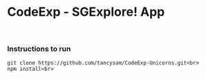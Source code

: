 <h1 >CodeExp - SGExplore! App</h1>

<br>
<h3>Instructions to run</h3>


    git clone https://github.com/tancysam/CodeExp-Unicorns.git<br>
    npm install<br>


